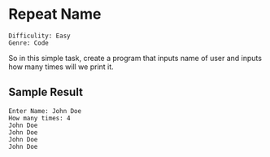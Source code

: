 # Repeat Name

    Difficulity: Easy
    Genre: Code

So in this simple task, create a program that inputs name of user and inputs how many times will we print it.

## Sample Result

    Enter Name: John Doe
    How many times: 4
    John Doe
    John Doe
    John Doe
    John Doe